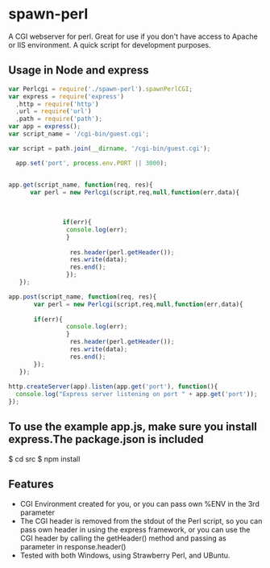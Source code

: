 spawn-perl
==========
A CGI webserver for perl. Great for use if you don't have access to Apache or IIS environment.
 A quick script for development purposes.

## Usage in Node and express

```js
var Perlcgi = require('./spawn-perl').spawnPerlCGI;
var express = require('express')
  ,http = require('http')
  ,url = require('url')
  ,path = require('path');
var app = express();
var script_name = '/cgi-bin/guest.cgi';

var script = path.join(__dirname, '/cgi-bin/guest.cgi');

  app.set('port', process.env.PORT || 3000);


app.get(script_name, function(req, res){
      var perl = new Perlcgi(script,req,null,function(err,data){
       
       
                 
			   if(err){
                console.log(err);
				}
             
                 res.header(perl.getHeader());
                 res.write(data);
                 res.end();
				});                    
   });

app.post(script_name, function(req, res){
       var perl = new Perlcgi(script,req,null,function(err,data){
		 
       if(err){              
                console.log(err);
				}                
                 res.header(perl.getHeader());
                 res.write(data);
                 res.end();
       });
   });
 
http.createServer(app).listen(app.get('port'), function(){
  console.log("Express server listening on port " + app.get('port'));
});
```
## To use the example app.js, make sure you install express.The package.json is included

  $ cd src
  $ npm install
  
## Features
 
  * CGI Environment created for you, or you can pass own %ENV in the 3rd parameter
  * The CGI header is removed from the stdout of the Perl script, so you can pass own header in using the express
    framework, or you can use the CGI header by calling the getHeader() method and passing as parameter in response.header()
  * Tested with both Windows, using Strawberry Perl, and UBuntu.
